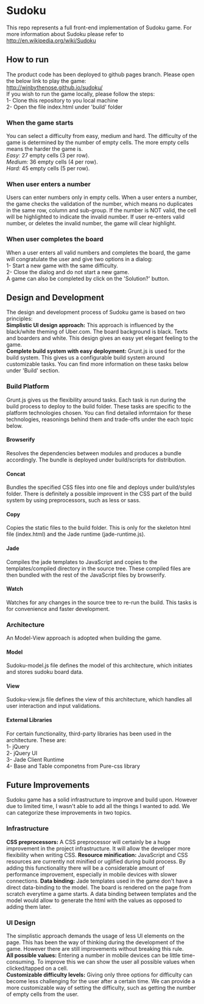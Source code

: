 # Sudoku
This repo represents a full front-end implementation of Sudoku game. For more information about Sudoku please refer to http://en.wikipedia.org/wiki/Sudoku

## How to run
The product code has been deployed to github pages branch. Please open the below link to play the game:  
http://winbythenose.github.io/sudoku/  
If you wish to run the game locally, please follow the steps:  
1- Clone this repository to you local machine  
2- Open the file index.html under 'build' folder  
  
### When the game starts
You can select a difficulty from easy, medium and hard. The difficulty of the game is determined by the number of empty cells. The more empty cells means the harder the game is.  
*Easy:* 27 empty cells (3 per row).  
*Medium:* 36 empty cells (4 per row).  
*Hard:* 45 empty cells (5 per row).  

### When user enters a number
Users can enter numbers only in empty cells. When a user enters a number, the game checks the validation of the number, which means no duplicates in the same row, column and sub-group. If the number is NOT valid, the cell will be highlighted to indicate the invalid number. If user re-enters valid number, or deletes the invalid number, the game will clear highlight.  

### When user completes the board
When a user enters all valid numbers and completes the board, the game will congratulate the user and give two options in a dialog:  
1- Start a new game with the same difficulty.  
2- Close the dialog and do not start a new game.  
A game can also be completed by click on the 'Solution?' button.

## Design and Development
The design and development process of Sudoku game is based on two principles:  
**Simplistic UI design approach:** This approach is influenced by the black/white theming of Uber.com. The board background is black. Texts and boarders and white. This design gives an easy yet elegant feeling to the game.  
**Complete build system with easy deployment:** Grunt.js is used for the build system. This gives us a configurable build system around customizable tasks. You can find more information on these tasks below under 'Build' section.

### Build Platform
Grunt.js gives us the flexibility around tasks. Each task is run during the build process to deploy to the build folder. These tasks are specific to the platform technologies chosen. You can find detailed informtaion for these technologies, reasonings behind them and trade-offs under the each topic below.
#### Browserify
Resolves the dependencies between modules and produces a bundle accordingly. The bundle is deployed under build/scripts for distribution.  
#### Concat
Bundles the specified CSS files into one file and deploys under build/styles folder. There is definitely a possible improvent in the CSS part of the build system by using preprocessors, such as less or sass.
#### Copy
Copies the static files to the build folder. This is only for the skeleton html file (index.html) and the Jade runtime (jade-runtime.js).
#### Jade
Compiles the jade templates to JavaScript and copies to the templates/compiled directory in the source tree. These compiled files are then bundled with the rest of the JavaScript files by browserify.
#### Watch
Watches for any changes in the source tree to re-run the build. This tasks is for convenience and faster development.  

### Architecture
An Model-View approach is adopted when building the game.
#### Model
Sudoku-model.js file defines the model of this architecture, which initiates and stores sudoku board data.
#### View
Sudoku-view.js file defines the view of this architecture, which handles all user interaction and input validations.
#### External Libraries
For certain functionality, third-party libraries has been used in the architecture. These are:  
1- jQuery  
2- jQuery UI  
3- Jade Client Runtime  
4- Base and Table componetns from Pure-css library  

## Future Improvements
Sudoku game has a solid infrastructure to improve and build upon. However due to limited time, I wasn't able to add all the things I wanted to add. We can categorize these improvements in two topics.
### Infrastructure
**CSS preprocessors:** A CSS preprocessor will certainly be a huge improvement in the project infrastructure. It will allow the developer more flexibility when writing CSS.
**Resource minification:** JavaScript and CSS resources are currently not minified or uglified during build process. By adding this functionality there will be a considerable amount of performance improvement, especially in mobile devices with slower connections.
**Data binding:** Jade templates used in the game don't have a direct data-binding to the model. The board is rendered on the page from scratch everytime a game starts. A data binding between templates and the model would allow to generate the html with the values as opposed to adding them later.
### UI Design
The simplistic approach demands the usage of less UI elements on the page. This has been the way of thinking during the development of the game. However there are still improvements without breaking this rule.  
**All possible values:** Entering a number in mobile devices can be little time-consuming. To improve this we can show the user all possible values when clicked/tapped on a cell.  
**Customizable difficulty levels:** Giving only three options for difficulty can become less challenging for the user after a certain time. We can provide a more customizable way of setting the difficulty, such as getting the number of empty cells from the user.  
